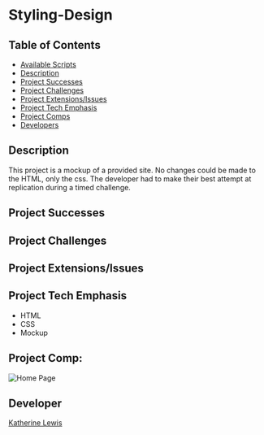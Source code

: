 # Styling-Design

## Table of Contents
* [Available Scripts](#Available-Scripts)
* [Description](#Description)
* [Project Successes](Project-Successes)
* [Project Challenges](Project-Challenges)
* [ Project Extensions/Issues](Project-Extensions/Issues)
* [Project Tech Emphasis](Project-Tech-Emphasis)
* [Project Comps](Project-Comps)
* [Developers](Developers)

## Description

This project is a mockup of a provided site. No changes could be made to the HTML, only the css. The developer had to make their best attempt at replication during a timed challenge.

## Project Successes


## Project Challenges


## Project Extensions/Issues


## Project Tech Emphasis

* HTML
* CSS
* Mockup

## Project Comp:

![Home Page](./src/images/HomePage.png)

## Developer

[Katherine Lewis](https://github.com/kalex19)
